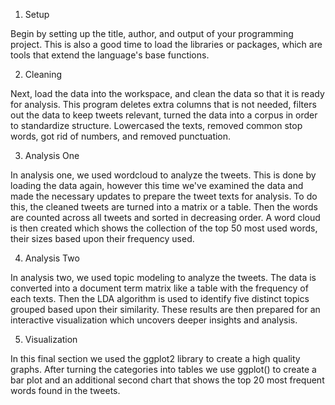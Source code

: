 
1. Setup

Begin by setting up the title, author, and output of your programming project. This is also a good time to load the libraries or packages, which are tools that extend the language's base functions.


2. Cleaning

Next, load the data into the workspace, and clean the data so that it is ready for analysis. This program deletes extra columns that is not needed, filters out the data to keep tweets relevant, turned the data into a corpus in order to standardize structure. Lowercased the texts, removed common stop words, got rid of numbers, and removed punctuation.


3. Analysis One

In analysis one, we used wordcloud to analyze the tweets. This is done by loading the data again, however this time we've examined the data and made the necessary updates to prepare the tweet texts for analysis. To do this, the cleaned tweets are turned into a matrix or a table. Then the words are counted across all tweets and sorted in decreasing order. A word cloud is then created which shows the collection of the top 50 most used words, their sizes based upon their frequency used.


4. Analysis Two

In analysis two, we used topic modeling to analyze the tweets. The data is converted into a document term matrix like a table with the frequency of each texts. Then the LDA algorithm is used to identify five distinct topics grouped based upon their similarity. These results are then prepared for an interactive visualization which uncovers deeper insights and analysis.


5. Visualization

In this final section we used the ggplot2 library to create a high quality graphs. After turning the categories into tables we use ggplot() to create a bar plot and an additional second chart that shows the top 20 most frequent words found in the tweets.

